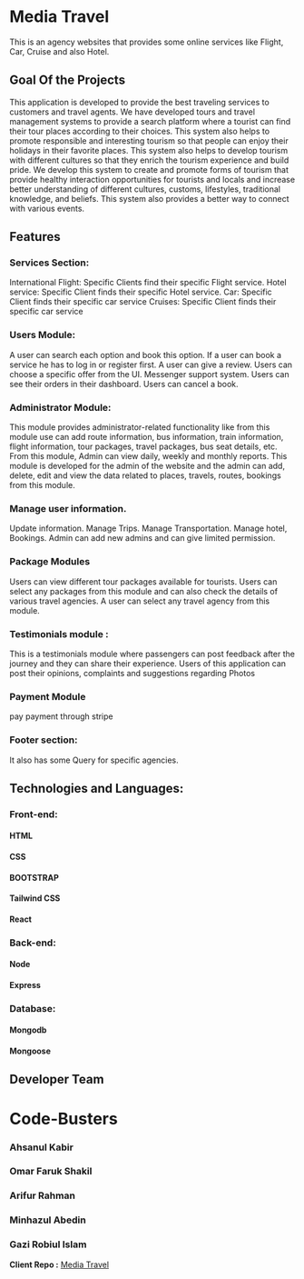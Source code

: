 # Media Travel
This is an agency websites that provides some online services like Flight, Car, Cruise and also Hotel.
## Goal Of the Projects
This application is developed to provide the best traveling services to customers and travel agents. We have developed tours and travel management systems to provide a search platform where a tourist can find their tour places according to their choices. This system also helps to promote responsible and interesting tourism so that people can enjoy their holidays in their favorite places. This system also helps to develop tourism with different cultures so that they enrich the tourism experience and build pride. We develop this system to create and promote forms of tourism that provide healthy interaction opportunities for tourists and locals and increase better understanding of different cultures, customs, lifestyles, traditional knowledge, and beliefs. This system also provides a better way to connect with various events.

## Features
### Services Section:

International Flight: Specific Clients find their specific Flight service.
Hotel service: Specific Client finds their specific Hotel service.
Car: Specific Client finds their specific car service
Cruises: Specific Client finds their specific car service

### Users Module:

A user can search each option and book this option.
If a user can book a service he has to log in or register first.
A user can give a review.
Users can choose a specific offer from the UI.
Messenger support system.
Users can see their orders in their dashboard.
Users can cancel a book.


### Administrator Module: 

This module provides administrator-related functionality like from this module use can add route information, bus information, train information, flight information, tour packages, travel packages, bus seat details, etc. From this module, Admin can view daily, weekly and monthly reports. This module is developed for the admin of the website and the admin can add, delete, edit and view the data related to places, travels, routes, bookings from this module.

### Manage user information.
Update information.
Manage Trips.
Manage Transportation.
Manage hotel, Bookings.
Admin can add new admins and can give limited permission.

### Package Modules
Users can view different tour packages available for tourists. Users can select any packages from this module and can also check the details of various travel agencies. A user can select any travel agency from this module.

### Testimonials module :
This is a testimonials module where passengers can post feedback after the journey and they can share their experience. Users of this application can post their opinions, complaints and suggestions regarding
 Photos
### Payment Module
 pay payment through stripe



### Footer section:
It also has some Query for specific agencies.


## Technologies and Languages:
### Front-end:
#### HTML
#### CSS
#### BOOTSTRAP
#### Tailwind CSS
#### React

### Back-end:
#### Node
#### Express

### Database:
#### Mongodb
#### Mongoose

## Developer Team
# Code-Busters
### Ahsanul Kabir 
### Omar Faruk Shakil
### Arifur Rahman
### Minhazul Abedin
### Gazi Robiul Islam

**Client Repo :** [Media Travel](https://github.com/codebuster5/media-travel-client) 
